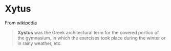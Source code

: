# Xytus

From
[wikipedia](https://en.wikipedia.org/wiki/Xystus_(architectural_term))

> **Xystus** was the Greek architectural term for the covered portico of the
> gymnasium, in which the exercises took place during the winter or in
> rainy weather, etc.
